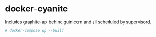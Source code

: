 # docker-cyanite

Includes graphite-api behind guinicorn and all scheduled by supervisord.

```bash
# docker-compose up --build
```
